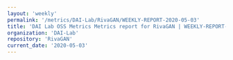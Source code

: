 ```yaml
---
layout: 'weekly'
permalink: '/metrics/DAI-Lab/RivaGAN/WEEKLY-REPORT-2020-05-03'
title: 'DAI Lab OSS Metrics Metrics report for RivaGAN | WEEKLY-REPORT-2020-05-03'
organization: 'DAI-Lab'
repository: 'RivaGAN'
current_date: '2020-05-03'
---
```

